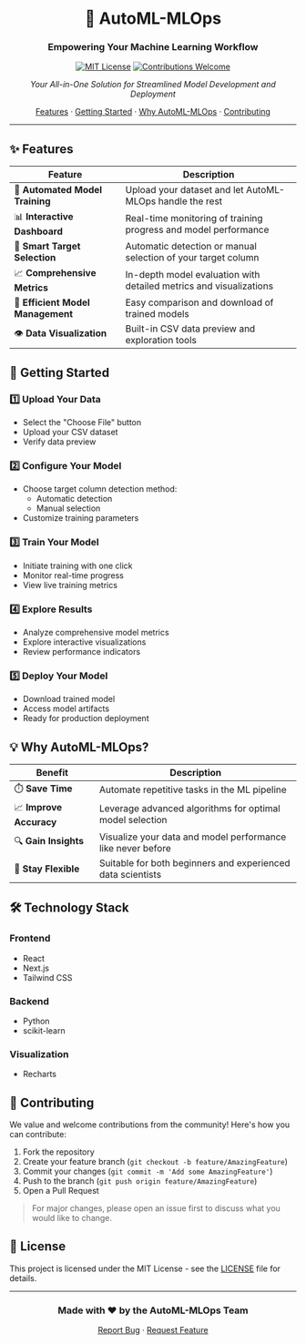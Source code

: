 <div align="center">

# 🤖 AutoML-MLOps

### Empowering Your Machine Learning Workflow

[![MIT License](https://img.shields.io/badge/License-MIT-green.svg)](https://choosealicense.com/licenses/mit/)
[![Contributions Welcome](https://img.shields.io/badge/contributions-welcome-brightgreen.svg?style=flat)](https://github.com/yourusername/AutoML-MLOps/issues)

*Your All-in-One Solution for Streamlined Model Development and Deployment*

[Features](#features) · [Getting Started](#getting-started) · [Why AutoML-MLOps](#why-automl-mlops) · [Contributing](#contributing)

</div>

---

## ✨ Features

<div align="center">

| Feature | Description |
|---------|-------------|
| 🚀 **Automated Model Training** | Upload your dataset and let AutoML-MLOps handle the rest |
| 📊 **Interactive Dashboard** | Real-time monitoring of training progress and model performance |
| 🎯 **Smart Target Selection** | Automatic detection or manual selection of your target column |
| 📈 **Comprehensive Metrics** | In-depth model evaluation with detailed metrics and visualizations |
| 💾 **Efficient Model Management** | Easy comparison and download of trained models |
| 👁️ **Data Visualization** | Built-in CSV data preview and exploration tools |

</div>

## 🚀 Getting Started

### 1️⃣ Upload Your Data
- Select the "Choose File" button
- Upload your CSV dataset
- Verify data preview

### 2️⃣ Configure Your Model
- Choose target column detection method:
  - Automatic detection
  - Manual selection
- Customize training parameters

### 3️⃣ Train Your Model
- Initiate training with one click
- Monitor real-time progress
- View live training metrics

### 4️⃣ Explore Results
- Analyze comprehensive model metrics
- Explore interactive visualizations
- Review performance indicators

### 5️⃣ Deploy Your Model
- Download trained model
- Access model artifacts
- Ready for production deployment

## 💡 Why AutoML-MLOps?

<div align="center">

| Benefit | Description |
|---------|-------------|
| ⏱️ **Save Time** | Automate repetitive tasks in the ML pipeline |
| 📈 **Improve Accuracy** | Leverage advanced algorithms for optimal model selection |
| 🔍 **Gain Insights** | Visualize your data and model performance like never before |
| 🔄 **Stay Flexible** | Suitable for both beginners and experienced data scientists |

</div>

## 🛠️ Technology Stack

### Frontend
- React
- Next.js
- Tailwind CSS

### Backend
- Python
- scikit-learn

### Visualization
- Recharts

## 👥 Contributing

We value and welcome contributions from the community! Here's how you can contribute:

1. Fork the repository
2. Create your feature branch (`git checkout -b feature/AmazingFeature`)
3. Commit your changes (`git commit -m 'Add some AmazingFeature'`)
4. Push to the branch (`git push origin feature/AmazingFeature`)
5. Open a Pull Request

> For major changes, please open an issue first to discuss what you would like to change.

## 📄 License

This project is licensed under the MIT License - see the [LICENSE](LICENSE) file for details.

---

<div align="center">

### Made with ❤️ by the AutoML-MLOps Team

[Report Bug](https://github.com/yourusername/AutoML-MLOps/issues) · [Request Feature](https://github.com/yourusername/AutoML-MLOps/issues)

</div>
